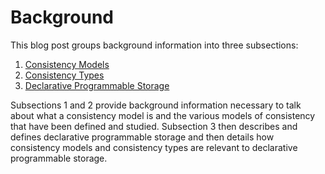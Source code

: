 # Background
This blog post groups background information into three subsections:
1. [Consistency Models](consistency-models.md)
2. [Consistency Types](consistency-type-systems.md)
3. [Declarative Programmable Storage](declarative-programmable-storage.md)

Subsections 1 and 2 provide background information necessary to talk about what
a consistency model is and the various models of consistency that have been
defined and studied. Subsection 3 then describes and defines declarative
programmable storage and then details how consistency models and consistency
types are relevant to declarative programmable storage.
